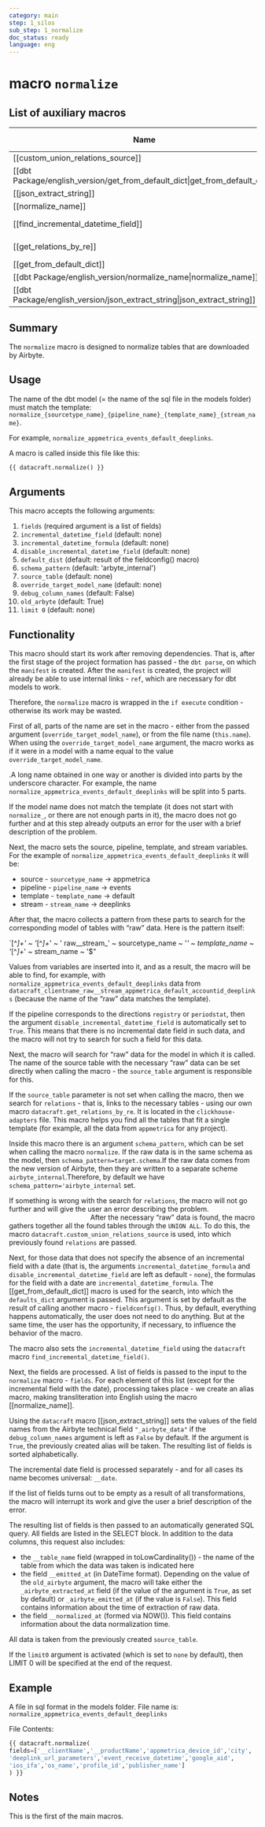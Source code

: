 ```yaml
---
category: main
step: 1_silos
sub_step: 1_normalize
doc_status: ready
language: eng
---
```

# macro `normalize`
## List of auxiliary macros

| Name                                                                         | Category  | In Main Macro          | Doc Status |
| ---------------------------------------------------------------------------- | --------- | ---------------------- | ---------- |
| [[custom_union_relations_source]]                                            | auxiliary | normalize              | ready      |
| [[dbt Package/english_version/get_from_default_dict\|get_from_default_dict]] | auxiliary | normalize              | ready      |
| [[json_extract_string]]                                                      | auxiliary | normalize              | ready      |
| [[normalize_name]]                                                           | auxiliary | normalize              | ready      |
| [[find_incremental_datetime_field]]                                          | auxiliary | normalize, incremental | ready      |
| [[get_relations_by_re]]                                                      | auxiliary | normalize, combine     | ready      |
| [[get_from_default_dict]]                                                    | auxiliary | normalize              | ready      |
| [[dbt Package/english_version/normalize_name\|normalize_name]]               | auxiliary | normalize              | ready      |
| [[dbt Package/english_version/json_extract_string\|json_extract_string]]     | auxiliary | normalize              | ready      |


## Summary

The `normalize` macro is designed to normalize tables that are downloaded by Airbyte.

## Usage

The name of the dbt model (= the name of the sql file in the models folder) must match the template: 
`normalize_{sourcetype_name}_{pipeline_name}_{template_name}_{stream_name}`.

For example, `normalize_appmetrica_events_default_deeplinks`.

A macro is called inside this file like this:
```sql
{{ datacraft.normalize() }}
```
## Arguments

This macro accepts the following arguments:

01. `fields` (required argument is a list of fields)
02. `incremental_datetime_field` (default: none)
03. `incremental_datetime_formula` (default: none)
04. `disable_incremental_datetime_field` (default: none)
05. `default_dist` (default: result of the fieldconfig() macro)
06. `schema_pattern` (default: 'arbyte_internal')
07. `source_table` (default: none)
08. `override_target_model_name` (default: none)
09. `debug_column_names` (default: False)
10. `old_arbyte` (default: True)
11. `limit 0` (default: none)

## Functionality

This macro should start its work after removing dependencies. That is, after the first stage of the project formation has passed - the `dbt parse`, on which the `manifest` is created. After the `manifest` is created, the project will already be able to use internal links - `ref`, which are necessary for dbt models to work.
 
Therefore, the `normalize` macro is wrapped in the `if execute` condition - otherwise its work may be wasted.

First of all, parts of the name are set in the macro - either from the passed argument (`override_target_model_name`), or from the file name (`this.name`). When using the `override_target_model_name` argument, the macro works as if it were in a model with a name equal to the value `override_target_model_name`.

.A long name obtained in one way or another is divided into parts by the underscore character. For example, the name `normalize_appmetrica_events_default_deeplinks` will be split into 5 parts.

If the model name does not match the template (it does not start with `normalize_`, or there are not enough parts in it), the macro does not go further and at this step already outputs an error for the user with a brief description of the problem.

Next, the macro sets the source, pipeline, template, and stream variables. For the example of `normalize_appmetrica_events_default_deeplinks` it will be:
- source - `sourcetype_name` → appmetrica
- pipeline - `pipeline_name` → events
- template - `template_name` → default
- stream - `stream_name` → deeplinks
  
After that, the macro collects a pattern from these parts to search for the corresponding model of tables with “raw” data.  Here is the pattern itself:

 `[^_]+' ~ '_[^_]+_' ~ ' raw__stream_' ~ sourcetype_name ~ '_' ~ template_name ~ '_[^_]+_' ~ stream_name ~ '$"

Values from variables are inserted into it, and as a result, the macro will be able to find, for example, with `normalize_appmetrica_events_default_deeplinks` data from `datacraft_clientname_raw__stream_appmetrica_default_accountid_deeplinks` (because the name of the “raw” data matches the template).

If the pipeline corresponds to the directions `registry` or `periodstat`, then the argument `disable_incremental_datetime_field` is automatically set to `True`. This means that there is no incremental date field in such data, and the macro will not try to search for such a field for this data.

Next, the macro will search for “raw” data for the model in which it is called. The name of the source table with the necessary “raw” data can be set directly when calling the macro - the `source_table` argument is responsible for this. 

If the `source_table` parameter is not set when calling the macro, then we search for `relations` - that is, links to the necessary tables - using our own macro `datacraft.get_relations_by_re`. It is located in the `clickhouse-adapters` file. This macro helps you find all the tables that fit a single template (for example, all the data from `appmetrica` for any project).

Inside this macro there is an argument `schema_pattern`, which can be set when calling the macro `normalize`. If the raw data is in the same schema as the model, then `schema_pattern=target.schema`.If the raw data comes from the new version of Airbyte, then they are written to a separate scheme `airbyte_internal`.Therefore, by default we have `schema_pattern='airbyte_internal` set.

If something is wrong with the search for `relations`, the macro will not go further and will give the user an error describing the problem.
                                                                 
After the necessary “raw” data is found, the macro gathers together all the found tables through the `UNION ALL`. To do this, the macro `datacraft.custom_union_relations_source` is used, into which previously found `relations` are passed.

Next, for those data that does not specify the absence of an incremental field with a date (that is, the arguments `incremental_datetime_formula` and `disable_incremental_datetime_field` are left as default - `none`), the formulas for the field with a date are `incremental_datetime_formula`. The [[get_from_default_dict]] macro is used for the search, into which the `defaults_dict` argument is passed. This argument is set by default as the result of calling another macro - `fieldconfig()`. Thus, by default, everything happens automatically, the user does not need to do anything. But at the same time, the user has the opportunity, if necessary, to influence the behavior of the macro.
  
The macro also sets the `incremental_datetime_field` using the `datacraft` macro `find_incremental_datetime_field()`.

Next, the fields are processed. A list of fields is passed to the input to the `normalize` macro - `fields`. For each element of this list (except for the incremental field with the date), processing takes place - we create an alias macro, making transliteration into English using the macro [[normalize_name]]. 

Using the `datacraft` macro [[json_extract_string]] sets the values of the field names from the Airbyte technical field `"_airbyte_data"` if the `debug_column_names` argument is left as `False` by default. If the argument is `True`, the previously created alias will be taken. The resulting list of fields is sorted alphabetically.

The incremental date field is processed separately - and for all cases its name becomes universal: `__date`. 

If the list of fields turns out to be empty as a result of all transformations, the macro will interrupt its work and give the user a brief description of the error.

The resulting list of fields is then passed to an automatically generated SQL query. All fields are listed in the SELECT block. In addition to the data columns, this request also includes:
- the `__table_name` field (wrapped in toLowCardinality()) - the name of the table from which the data was taken is indicated here
- the field `__emitted_at` (in DateTime format). Depending on the value of the `old_airbyte` argument, the macro will take either the `_airbyte_extracted_at` field (if the value of the argument is `True`, as set by default) or `_airbyte_emitted_at` (if the value is `False`). This field contains information about the time of extraction of raw data.
- the field `__normalized_at` (formed via NOW()). This field contains information about the data normalization time.
  
All data is taken from the previously created `source_table`.
  
If the `limit0` argument is activated (which is set to `none` by default), then LIMIT 0 will be specified at the end of the request.

## Example

A file in sql format in the models folder. File name is: `normalize_appmetrica_events_default_deeplinks`

File Contents:
```sql
{{ datacraft.normalize(
fields=['__clientName','__productName','appmetrica_device_id','city',
'deeplink_url_parameters','event_receive_datetime','google_aid',
'ios_ifa','os_name','profile_id','publisher_name']
) }}
```
## Notes

This is the first of the main macros.
